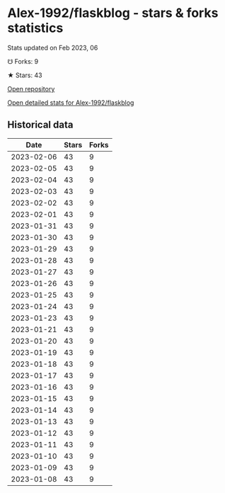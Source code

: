 # Alex-1992/flaskblog - stars & forks statistics

Stats updated on Feb 2023, 06

☋ Forks: 9

★ Stars: 43

[Open repository](https://github.com/Alex-1992/flaskblog)

[Open detailed stats for Alex-1992/flaskblog](https://reviewgithub.com/rep/Alex-1992/flaskblog)

## Historical data
| Date | Stars | Forks |
|------|-------|-------|
| 2023-02-06 | 43 | 9 | 
| 2023-02-05 | 43 | 9 | 
| 2023-02-04 | 43 | 9 | 
| 2023-02-03 | 43 | 9 | 
| 2023-02-02 | 43 | 9 | 
| 2023-02-01 | 43 | 9 | 
| 2023-01-31 | 43 | 9 | 
| 2023-01-30 | 43 | 9 | 
| 2023-01-29 | 43 | 9 | 
| 2023-01-28 | 43 | 9 | 
| 2023-01-27 | 43 | 9 | 
| 2023-01-26 | 43 | 9 | 
| 2023-01-25 | 43 | 9 | 
| 2023-01-24 | 43 | 9 | 
| 2023-01-23 | 43 | 9 | 
| 2023-01-21 | 43 | 9 | 
| 2023-01-20 | 43 | 9 | 
| 2023-01-19 | 43 | 9 | 
| 2023-01-18 | 43 | 9 | 
| 2023-01-17 | 43 | 9 | 
| 2023-01-16 | 43 | 9 | 
| 2023-01-15 | 43 | 9 | 
| 2023-01-14 | 43 | 9 | 
| 2023-01-13 | 43 | 9 | 
| 2023-01-12 | 43 | 9 | 
| 2023-01-11 | 43 | 9 | 
| 2023-01-10 | 43 | 9 | 
| 2023-01-09 | 43 | 9 | 
| 2023-01-08 | 43 | 9 | 

